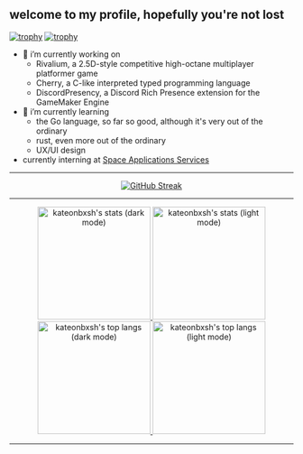 ## welcome to my profile, hopefully you're not lost

[![trophy](https://github-profile-trophy.vercel.app/?username=kateonbxsh&theme=nord&column=-1&no-bg=true&no-frame=true#gh-dark-mode-only)](https://github.com/ryo-ma/github-profile-trophy#gh-dark-mode-only)
[![trophy](https://github-profile-trophy.vercel.app/?username=kateonbxsh&column=-1&no-bg=true&no-frame=true#gh-light-mode-only)](https://github.com/ryo-ma/github-profile-trophy#gh-light-mode-only)

- 🔭 i’m currently working on
  - Rivalium, a 2.5D-style competitive high-octane multiplayer platformer game
  - Cherry, a C-like interpreted typed programming language
  - DiscordPresency, a Discord Rich Presence extension for the GameMaker Engine
- 🌱 i’m currently learning
  - the Go language, so far so good, although it's very out of the ordinary
  - rust, even more out of the ordinary
  - UX/UI design 
- currently interning at [Space Applications Services](https://spaceapplications.com)

***

<p align="center">

<a href="https://git.io/streak-stats">
  <img src="https://streak-stats.demolab.com?user=kateonbxsh&theme=nord&hide_border=true&card_height=320&background=EB545400" alt="GitHub Streak" />
</a>

</p>

***
<p align="center">
  
<a href="https://github.com/anuraghazra/github-readme-stats#gh-dark-mode-only">
    <img src="https://github-readme-stats.vercel.app/api?username=kateonbxsh&show_icons=true&theme=nord&bg_color=00000000&custom_title=kateonbxsh's%20stats&hide_border=true#gh-dark-mode-only" alt="kateonbxsh's stats (dark mode)" height=200>
</a>

<a href="https://github.com/anuraghazra/github-readme-stats#gh-light-mode-only">
    <img src="https://github-readme-stats.vercel.app/api?username=kateonbxsh&show_icons=true&bg_color=00000000&custom_title=kateonbxsh's%20stats&hide_border=true#gh-light-mode-only" alt="kateonbxsh's stats (light mode)" height=200>
</a>

<a href="https://github.com/anuraghazra/github-readme-stats#gh-dark-mode-only">
    <img src="https://github-readme-stats.vercel.app/api/top-langs/?username=kateonbxsh&show_icons=true&theme=nord&bg_color=00000000&layout=donut&hide=yacc&hide_border=true#gh-dark-mode-only" alt="kateonbxsh's top langs (dark mode)" height=200>
</a>

<a href="https://github.com/anuraghazra/github-readme-stats#gh-light-mode-only">
    <img src="https://github-readme-stats.vercel.app/api/top-langs/?username=kateonbxsh&show_icons=true&bg_color=00000000&layout=donut&hide=yacc&hide_border=true#gh-light-mode-only" alt="kateonbxsh's top langs (light mode)" height=200>
</a>
</p>

***
